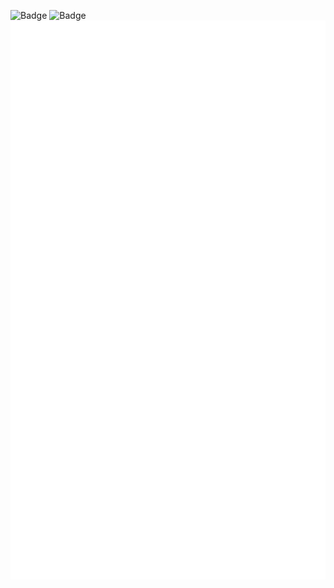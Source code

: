 ![Badge](https://cp-logo.vercel.app/codeforces/bitetheddddt?logo=true)
![Badge](https://cp-logo.vercel.app/atcoder/BiteTheDust?logo=true)
![Metrics](https://github.com/BiteTheDDDDt/BiteTheDDDDt/blob/main/github-metrics.svg)
